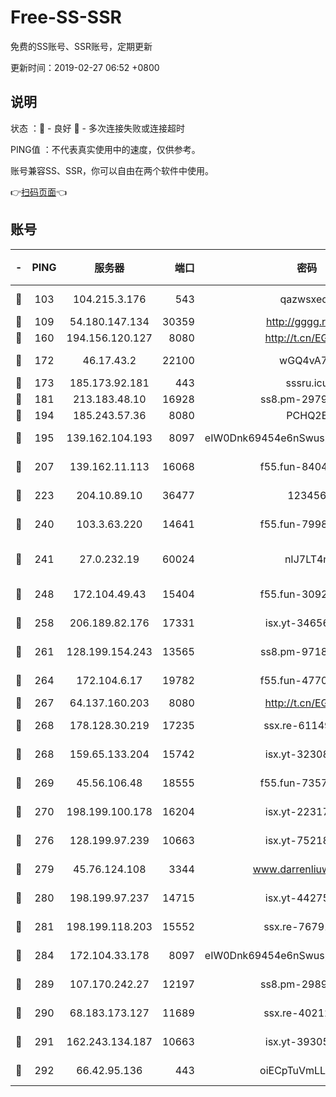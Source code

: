 # Free-SS-SSR

免费的SS账号、SSR账号，定期更新

更新时间：2019-02-27 06:52 +0800

## 说明

状态     ：🙂 - 良好 🙁 - 多次连接失败或连接超时

PING值   ：不代表真实使用中的速度，仅供参考。

账号兼容SS、SSR，你可以自由在两个软件中使用。

👉[扫码页面](https://liesauer.github.io/free-ss-ssr.github.io/)👈

## 账号

|-|PING|服务器|端口|密码|加密方式|区域|
|:----:|:----:|:-----:|-----:|:----:|:----:|:----:|
|🙂|103|104.215.3.176|543|qazwsxedc|aes-256-gcm|JP|
|🙂|109|54.180.147.134|30359|http://gggg.rocks|chacha20|KR|
|🙂|160|194.156.120.127|8080|http://t.cn/EGJIyrl|rc4-md5|RU|
|🙂|172|46.17.43.2|22100|wGQ4vA7D|aes-256-gcm|RU|
|🙂|173|185.173.92.181|443|sssru.icu|rc4-md5|RU|
|🙂|181|213.183.48.10|16928|ss8.pm-29798325|rc4-md5|RU|
|🙂|194|185.243.57.36|8080|PCHQ2E|rc4-md5|US|
|🙂|195|139.162.104.193|8097|eIW0Dnk69454e6nSwuspv9DmS201tQ0D|aes-256-cfb|JP|
|🙂|207|139.162.11.113|16068|f55.fun-84043831|aes-256-cfb|SG|
|🙂|223|204.10.89.10|36477|123456|aes-256-cfb|US|
|🙂|240|103.3.63.220|14641|f55.fun-79984823|aes-256-cfb|SG|
|🙂|241|27.0.232.19|60024|nIJ7LT4n|xchacha20-ietf-poly1305|HK|
|🙂|248|172.104.49.43|15404|f55.fun-30923847|aes-256-cfb|SG|
|🙂|258|206.189.82.176|17331|isx.yt-34656807|aes-256-cfb|SG|
|🙂|261|128.199.154.243|13565|ss8.pm-97184216|aes-256-cfb|SG|
|🙂|264|172.104.6.17|19782|f55.fun-47700700|aes-256-cfb|US|
|🙂|267|64.137.160.203|8080|http://t.cn/EGJIyrl|rc4-md5|CA|
|🙂|268|178.128.30.219|17235|ssx.re-61149569|aes-256-cfb|SG|
|🙂|268|159.65.133.204|15742|isx.yt-32308322|aes-256-cfb|SG|
|🙂|269|45.56.106.48|18555|f55.fun-73571297|aes-256-cfb|US|
|🙂|270|198.199.100.178|16204|isx.yt-22317466|aes-256-cfb|US|
|🙂|276|128.199.97.239|10663|isx.yt-75218059|aes-256-cfb|SG|
|🙂|279|45.76.124.108|3344|www.darrenliuwei.com|aes-256-cfb|AU|
|🙂|280|198.199.97.237|14715|isx.yt-44275898|aes-256-cfb|US|
|🙂|281|198.199.118.203|15552|ssx.re-76791926|aes-256-cfb|US|
|🙂|284|172.104.33.178|8097|eIW0Dnk69454e6nSwuspv9DmS201tQ0D|aes-256-cfb|SG|
|🙂|289|107.170.242.27|12197|ss8.pm-29892901|aes-256-cfb|US|
|🙂|290|68.183.173.127|11689|ssx.re-40212864|aes-256-cfb|US|
|🙂|291|162.243.134.187|10663|isx.yt-39305244|aes-256-cfb|US|
|🙂|292|66.42.95.136|443|oiECpTuVmLLxk4Ts|aes-256-cfb|US|
